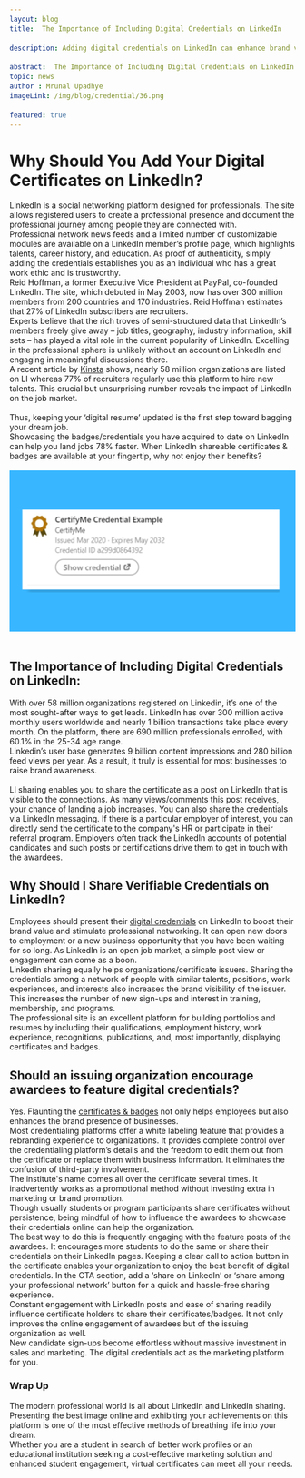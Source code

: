 ```yaml
---
layout: blog
title:  The Importance of Including Digital Credentials on LinkedIn

description: Adding digital credentials on LinkedIn can enhance brand value, networking, and job opportunities.

abstract:  The Importance of Including Digital Credentials on LinkedIn
topic: news
author : Mrunal Upadhye
imageLink: /img/blog/credential/36.png

featured: true
---
```


<h1>Why Should You Add Your Digital Certificates on LinkedIn?</h1>
LinkedIn is a social networking platform designed for professionals. The site allows registered users to create a professional presence and document the professional journey among people they are connected with.<br>
Professional network news feeds and a limited number of customizable modules are available on a LinkedIn member’s profile page, which highlights talents, career history, and education. As proof of authenticity, simply adding the credentials establishes you as an individual who has a great work ethic and is trustworthy.<br>
Reid Hoffman, a former Executive Vice President at PayPal, co-founded LinkedIn. The site, which debuted in May 2003, now has over 300 million members from 200 countries and 170 industries. Reid Hoffman estimates that 27% of LinkedIn subscribers are recruiters.<br>
Experts believe that the rich troves of semi-structured data that LinkedIn’s members freely give away – job titles, geography, industry information, skill sets – has played a vital role in the current popularity of LinkedIn. Excelling in the professional sphere is unlikely without an account on LinkedIn and engaging in meaningful discussions there.<br>
A recent article by <a href="https://kinsta.com/blog/linkedin-statistics/#:~:text=The%20other%20primary%20reason%20LinkedIn,of%20recruiters%20regularly%20use%20LinkedIn.">Kinsta</a> shows, nearly 58 million organizations are listed on LI whereas 77% of recruiters regularly use this platform to hire new talents. This crucial but unsurprising number reveals the impact of LinkedIn on the job market.<br><br>
Thus, keeping your ‘digital resume’ updated is the first step toward bagging your dream job.<br>
Showcasing the badges/credentials you have acquired to date on LinkedIn can help you land jobs 78% faster. When LinkedIn shareable certificates & badges are available at your fingertip, why not enjoy their benefits?<br><br>
<img src="/img/blog/CertifyMe Linkedin Badge.png" alt="CertifyMe Linkedin Badge">
<br><br>

<h2>The Importance of Including Digital Credentials on LinkedIn:</h2>
With over 58 million organizations registered on Linkedin, it’s one of the most sought-after ways to get leads. LinkedIn has over 300 million active monthly users worldwide and nearly 1 billion transactions take place every month. On the platform, there are 690 million professionals enrolled, with 60.1% in the 25-34 age range.<br>
Linkedin’s user base generates 9 billion content impressions and 280 billion feed views per year. As a result, it truly is essential for most businesses to raise brand awareness.<br><br>
LI sharing enables you to share the certificate as a post on LinkedIn that is visible to the connections. As many views/comments this post receives, your chance of landing a job increases. You can also share the credentials via LinkedIn messaging. If there is a particular employer of interest, you can directly send the certificate to the company's HR or participate in their referral program.
Employers often track the LinkedIn accounts of potential candidates and such posts or certifications drive them to get in touch with the awardees.<br>

<h2>Why Should I Share Verifiable Credentials on LinkedIn?</h2>
Employees should present their <a href="https://certifyme.online/blog/What-is-a-Digital-Credential.html">digital credentials</a> on LinkedIn to boost their brand value and stimulate professional networking. It can open new doors to employment or a new business opportunity that you have been waiting for so long. As LinkedIn is an open job market, a simple post view or engagement can come as a boon.<br>
LinkedIn sharing equally helps organizations/certificate issuers. Sharing the credentials among a network of people with similar talents, positions, work experiences, and interests also increases the brand visibility of the issuer. This increases the number of new sign-ups and interest in training, membership, and programs.<br>
The professional site is an excellent platform for building portfolios and resumes by including their qualifications, employment history, work experience, recognitions, publications, and, most importantly, displaying certificates and badges.<br>

<h2>Should an issuing organization encourage awardees to feature digital credentials?</h2>
Yes. Flaunting the <a href="https://certifyme.online/blog/Experiencing-Digital-Certificate-and-Digital-badge.html">certificates & badges</a> not only helps employees but also enhances the brand presence of businesses.<br>
Most credentialing platforms offer a white labeling feature that provides a rebranding experience to organizations. It provides complete control over the credentialing platform’s details and the freedom to edit them out from the certificate or replace them with business information. It eliminates the confusion of third-party involvement.<br>
The institute's name comes all over the certificate several times. It inadvertently works as a promotional method without investing extra in marketing or brand promotion.<br>
Though usually students or program participants share certificates without persistence, being mindful of how to influence the awardees to showcase their credentials online can help the organization.<br>
The best way to do this is frequently engaging with the feature posts of the awardees. It encourages more students to do the same or share their credentials on their LinkedIn pages. Keeping a clear call to action button in the certificate enables your organization to enjoy the best benefit of digital credentials. In the CTA section, add a ‘share on LinkedIn’ or ‘share among your professional network’ button for a quick and hassle-free sharing experience.<br>
Constant engagement with LinkedIn posts and ease of sharing readily influence certificate holders to share their certificates/badges. It not only improves the online engagement of awardees but of the issuing organization as well.<br>
New candidate sign-ups become effortless without massive investment in sales and marketing. The digital credentials act as the marketing platform for you.<br>

<h3>Wrap Up</h3>
The modern professional world is all about LinkedIn and LinkedIn sharing. Presenting the best image online and exhibiting your achievements on this platform is one of the most effective methods of breathing life into your dream.<br>
Whether you are a student in search of better work profiles or an educational institution seeking a cost-effective marketing solution and enhanced student engagement, virtual certificates can meet all your needs.<br>

